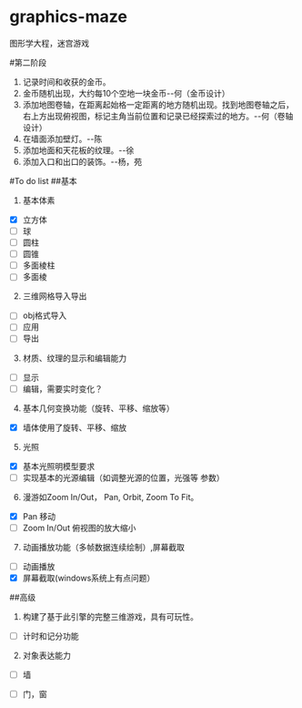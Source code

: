 # graphics-maze
图形学大程，迷宫游戏

#第二阶段 
1. 记录时间和收获的金币。
2. 金币随机出现，大约每10个空地一块金币--何（金币设计）
3. 添加地图卷轴，在距离起始格一定距离的地方随机出现。找到地图卷轴之后，右上方出现俯视图，标记主角当前位置和记录已经探索过的地方。--何（卷轴设计）
4. 在墙面添加壁灯。--陈
5. 添加地面和天花板的纹理。--徐
6. 添加入口和出口的装饰。--杨，苑

#To do list
##基本
1.  基本体素
  -  [x] 立方体 
  -  [ ] 球 
  -  [ ] 圆柱  
  -  [ ] 圆锥  
  -  [ ] 多面棱柱  
  -  [ ] 多面棱
2. 三维网格导入导出
  - [ ] obj格式导入
  - [ ] 应用
  - [ ] 导出
3. 材质、纹理的显示和编辑能力
  - [ ] 显示
  - [ ] 编辑，需要实时变化？
4. 基本几何变换功能（旋转、平移、缩放等）
  - [x] 墙体使用了旋转、平移、缩放
5. 光照
  - [x] 基本光照明模型要求
  - [ ] 实现基本的光源编辑（如调整光源的位置，光强等
参数）
6. 漫游如Zoom In/Out， Pan, Orbit, Zoom To Fit。
  - [x] Pan 移动
  - [ ] Zoom In/Out 俯视图的放大缩小
7.  动画播放功能（多帧数据连续绘制）,屏幕截取
   - [ ] 动画播放
   - [x] 屏幕截取(windows系统上有点问题）

##高级
1. 构建了基于此引擎的完整三维游戏，具有可玩性。
  - [ ] 计时和记分功能   
2. 对象表达能力
  - [ ] 墙
  - [ ] 门，窗

